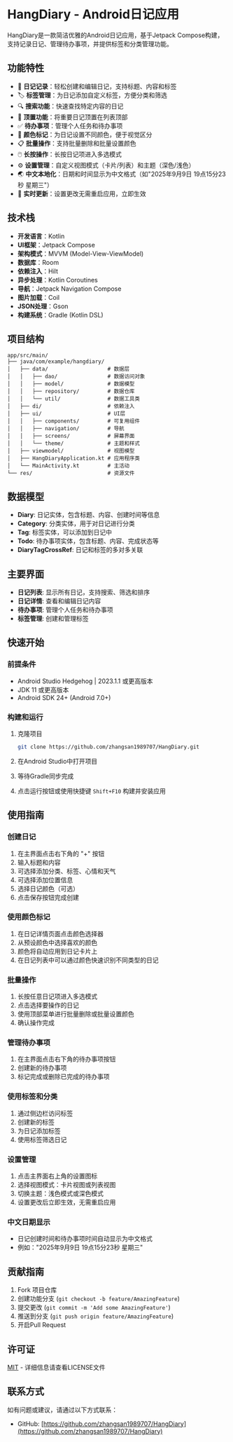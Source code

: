 # HangDiary - Android日记应用

HangDiary是一款简洁优雅的Android日记应用，基于Jetpack Compose构建，支持记录日记、管理待办事项，并提供标签和分类管理功能。

## 功能特性

- 📝 **日记记录**：轻松创建和编辑日记，支持标题、内容和标签
- 🏷️ **标签管理**：为日记添加自定义标签，方便分类和筛选
- 🔍 **搜索功能**：快速查找特定内容的日记
- 📌 **顶置功能**：将重要日记顶置在列表顶部
- ✅ **待办事项**：管理个人任务和待办事项
- 🎨 **颜色标记**：为日记设置不同颜色，便于视觉区分
- 📋 **批量操作**：支持批量删除和批量设置颜色
- 🖱️ **长按操作**：长按日记项进入多选模式
- ⚙️ **设置管理**：自定义视图模式（卡片/列表）和主题（深色/浅色）
- 🌏 **中文本地化**：日期和时间显示为中文格式（如"2025年9月9日 19点15分23秒 星期三"）
- 🔄 **实时更新**：设置更改无需重启应用，立即生效


## 技术栈

- **开发语言**：Kotlin
- **UI框架**：Jetpack Compose
- **架构模式**：MVVM (Model-View-ViewModel)
- **数据库**：Room
- **依赖注入**：Hilt
- **异步处理**：Kotlin Coroutines
- **导航**：Jetpack Navigation Compose
- **图片加载**：Coil
- **JSON处理**：Gson
- **构建系统**：Gradle (Kotlin DSL)

## 项目结构

```
app/src/main/
├── java/com/example/hangdiary/
│   ├── data/                   # 数据层
│   │   ├── dao/                # 数据访问对象
│   │   ├── model/              # 数据模型
│   │   ├── repository/         # 数据仓库
│   │   └── util/               # 数据工具类
│   ├── di/                     # 依赖注入
│   ├── ui/                     # UI层
│   │   ├── components/         # 可复用组件
│   │   ├── navigation/         # 导航
│   │   ├── screens/            # 屏幕界面
│   │   └── theme/              # 主题和样式
│   ├── viewmodel/              # 视图模型
│   ├── HangDiaryApplication.kt # 应用程序类
│   └── MainActivity.kt         # 主活动
└── res/                        # 资源文件
```

## 数据模型

- **Diary**: 日记实体，包含标题、内容、创建时间等信息
- **Category**: 分类实体，用于对日记进行分类
- **Tag**: 标签实体，可以添加到日记中
- **Todo**: 待办事项实体，包含标题、内容、完成状态等
- **DiaryTagCrossRef**: 日记和标签的多对多关联

## 主要界面

- **日记列表**: 显示所有日记，支持搜索、筛选和排序
- **日记详情**: 查看和编辑日记内容
- **待办事项**: 管理个人任务和待办事项
- **标签管理**: 创建和管理标签

## 快速开始

### 前提条件

- Android Studio Hedgehog | 2023.1.1 或更高版本
- JDK 11 或更高版本
- Android SDK 24+ (Android 7.0+)

### 构建和运行

1. 克隆项目
   ```bash
   git clone https://github.com/zhangsan1989707/HangDiary.git
   ```

2. 在Android Studio中打开项目

3. 等待Gradle同步完成

4. 点击运行按钮或使用快捷键 `Shift+F10` 构建并安装应用

## 使用指南

### 创建日记
1. 在主界面点击右下角的 "+" 按钮
2. 输入标题和内容
3. 可选择添加分类、标签、心情和天气
4. 可选择添加位置信息
5. 选择日记颜色（可选）
6. 点击保存按钮完成创建

### 使用颜色标记
1. 在日记详情页面点击颜色选择器
2. 从预设颜色中选择喜欢的颜色
3. 颜色将自动应用到日记卡片上
4. 在日记列表中可以通过颜色快速识别不同类型的日记

### 批量操作
1. 长按任意日记项进入多选模式
2. 点击选择要操作的日记
3. 使用顶部菜单进行批量删除或批量设置颜色
4. 确认操作完成

### 管理待办事项
1. 在主界面点击右下角的待办事项按钮
2. 创建新的待办事项
3. 标记完成或删除已完成的待办事项

### 使用标签和分类
1. 通过侧边栏访问标签
2. 创建新的标签
3. 为日记添加标签
4. 使用标签筛选日记

### 设置管理
1. 点击主界面右上角的设置图标
2. 选择视图模式：卡片视图或列表视图
3. 切换主题：浅色模式或深色模式
4. 设置更改后立即生效，无需重启应用

### 中文日期显示
- 日记创建时间和待办事项时间自动显示为中文格式
- 例如："2025年9月9日 19点15分23秒 星期三"



## 贡献指南

1. Fork 项目仓库
2. 创建功能分支 (`git checkout -b feature/AmazingFeature`)
3. 提交更改 (`git commit -m 'Add some AmazingFeature'`)
4. 推送到分支 (`git push origin feature/AmazingFeature`)
5. 开启Pull Request

## 许可证

[MIT](LICENSE) - 详细信息请查看LICENSE文件

## 联系方式

如有问题或建议，请通过以下方式联系：

- GitHub: [https://github.com/zhangsan1989707/HangDiary](https://github.com/zhangsan1989707/HangDiary)